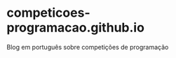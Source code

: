 competicoes-programacao.github.io
=================================

Blog em português sobre competições de programação
